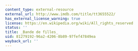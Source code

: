 ```yaml
---
content_type: external-resource
external_url: http://www.imdb.com/title/tt3655522/
has_external_license_warning: true
license: https://en.wikipedia.org/wiki/All_rights_reserved
status: ''
title: _Bande de filles_
uid: 81279192-96a2-4206-8b89-97fef47849ea
wayback_url: ''
---
```

